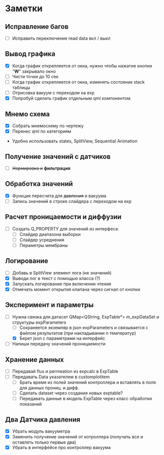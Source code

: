 # Заметки

## Исправление багов
- [ ] Исправить переключение read data вкл / выкл

## Вывод графика
- [x] Когда график открепляется от окна, нужно чтобы нажатие кнопки "**W**" закрывало окно
- [ ] Чисти точки до 10 сек
- [ ] Когда график открепляется от окна, изменять состояние stack таблицы
- [ ] Отрисовка вакуум с переходом на exp
- [x] Попробуй сделать график отдельным qml компонентом
## Мнемо схема
- [x] Собрать мнемосхему по чертежу
- [x] Перенес qml по категориям
- Удобно использовать states, SplitView, Sequential Animation

## Получение значений с датчиков
- [ ] ~~Нормировка и~~ **фильтрация**
## Обработка значений
- [x] Функция пересчета для ~~давления~~ и вакуума
- [ ] Запись значений в строке слайдера с переходом на exp

## Расчет проницаемости и диффузии
- [ ] Создать Q_PROPERTY для значений из интерфеса:
    - [ ] Слайдер диапазона выборки
    - [ ] Слайдер усреднения
    - [ ] Пераметры мембраны

## Логирование
- [ ] Добавь в SplitView элемент лога (не значений)
- [x] Выводи лог в текст с помощью класса (?)
- [x] Запускать логирование при включении чтения
- [x] Отмечать момент открытия клапана через сигнал от кнопки

## Эксперимент и параметры
- [ ] Нужна связка для датасет QMap<QString, ExpTable*> m_expDataSet и структуры expParameters
    - [ ] Сохраняется экземляр в json expParameters и связывается с файлом результатов (при накладывании n температур)
    - [x] Берет json с параметрами на интерфейс
- [ ] Напиши передачу значений проницаемости
## Хранение данных
- [ ] Передавай flux и permeation из expcalc в ExpTable
- [ ] Передавать Data указателем в customplotitem
    - [ ] Брать время из полей значений контроллера и вставлять в поля для данных прониц. и дифф.
    - [ ] Сделать dataset через создание новых exptable?
    - [ ] Передавать данные в модель ExpTable через класс обработки показаний

## Два Датчика давления
- [x] Убрать модуль вакууметра
- [x] Заменить получение значений от котроллера (получать все и оставлять только первые два)
- [x] Убрать в интерфейсе про контроллер вакуума
